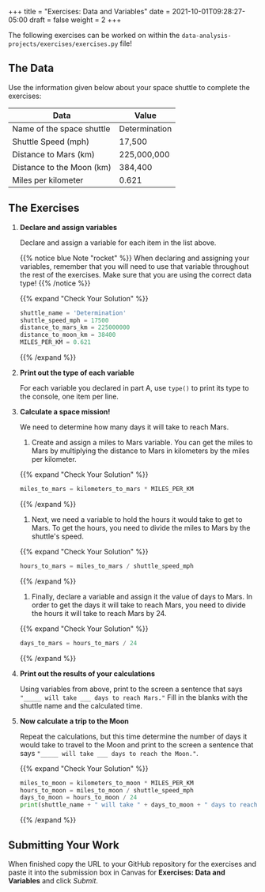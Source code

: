 +++
title = "Exercises: Data and Variables"
date = 2021-10-01T09:28:27-05:00
draft = false
weight = 2
+++

The following exercises can be worked on within the `data-analysis-projects/exercises/exercises.py` file!

## The Data

Use the information given below about your space shuttle to complete the
exercises:

| Data | Value |
|-|-|
| Name of the space shuttle | Determination |
| Shuttle Speed (mph) | 17,500 |
| Distance to Mars (km) | 225,000,000 |
| Distance to the Moon (km) | 384,400 |
| Miles per kilometer | 0.621 |

## The Exercises

1. **Declare and assign variables**

   Declare and assign a variable for each item in the list above.
   
   {{% notice blue Note "rocket" %}}
   When declaring and assigning your variables, remember that you will
   need to use that variable throughout the rest of the exercises. Make sure
   that you are using the correct data type!
   {{% /notice %}}

   {{% expand "Check Your Solution" %}}
   ```python {linenos=table}
   shuttle_name = 'Determination'
   shuttle_speed_mph = 17500
   distance_to_mars_km = 225000000
   distance_to_moon_km = 38400
   MILES_PER_KM = 0.621
   ```
   {{% /expand %}}

1. **Print out the type of each variable**

   For each variable you declared in part A, use `type()` to print its type to the console, one item per line.
   
1. **Calculate a space mission!**

   We need to determine how many days it will take to reach Mars.
   
   1. Create and assign a miles to Mars variable. You can get the miles to Mars
   by multiplying the distance to Mars in kilometers by the miles per
   kilometer.

   {{% expand "Check Your Solution" %}}
   ```python
   miles_to_mars = kilometers_to_mars * MILES_PER_KM
   ```
   {{% /expand %}}
   
   1. Next, we need a variable to hold the hours it would take to get to Mars.
   To get the hours, you need to divide the miles to Mars by the
   shuttle's speed.
   
   {{% expand "Check Your Solution" %}}
   ```python
   hours_to_mars = miles_to_mars / shuttle_speed_mph
   ```
   {{% /expand %}}
   
   1. Finally, declare a variable and assign it the value of days to Mars. In
   order to get the days it will take to reach Mars, you need to divide the
   hours it will take to reach Mars by 24.
   
   {{% expand "Check Your Solution" %}}
   ```python
   days_to_mars = hours_to_mars / 24
   ```
   {{% /expand %}}

1. **Print out the results of your calculations**

   Using variables from above, print to the screen a sentence that
   says `"_____ will take ___ days to reach Mars."` Fill in the blanks with 
   the shuttle name and the calculated time.

1. **Now calculate a trip to the Moon**

   Repeat the calculations, but this time determine the number of days it would
   take to travel to the Moon and print to the screen a sentence that says
   `"_____ will take ___ days to reach the Moon."`.

   {{% expand "Check Your Solution" %}}
   ```python {linenos=table}
   miles_to_moon = kilometers_to_moon * MILES_PER_KM
   hours_to_moon = miles_to_moon / shuttle_speed_mph
   days_to_moon = hours_to_moon / 24
   print(shuttle_name + " will take " + days_to_moon + " days to reach the Moon.")
   ```
   {{% /expand %}}

## Submitting Your Work

When finished copy the URL to your GitHub repository for the exercises and paste it into the submission box in Canvas for **Exercises: Data and Variables** and click *Submit*.